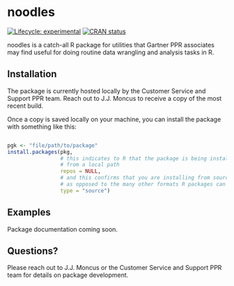 
<!-- README.md is generated from README.Rmd. Please edit that file -->

# noodles

<!-- badges: start -->

[![Lifecycle:
experimental](https://img.shields.io/badge/lifecycle-experimental-orange.svg)](https://lifecycle.r-lib.org/articles/stages.html#experimental)
[![CRAN
status](https://www.r-pkg.org/badges/version/noodles)](https://CRAN.R-project.org/package=noodles)
<!-- badges: end -->

noodles is a catch-all R package for utilities that Gartner PPR
associates may find useful for doing routine data wrangling and analysis
tasks in R.

## Installation

The package is currently hosted locally by the Customer Service and
Support PPR team. Reach out to J.J. Moncus to receive a copy of the most
recent build.

Once a copy is saved locally on your machine, you can install the
package with something like this:

``` r

pgk <- "file/path/to/package"
install.packages(pkg, 
                 # this indicates to R that the package is being installed 
                 # from a local path
                 repos = NULL, 
                 # and this confirms that you are installing from source,
                 # as opposed to the many other formats R packages can take
                 type = "source")  
```

## Examples

Package documentation coming soon.

## Questions?

Please reach out to J.J. Moncus or the Customer Service and Support PPR
team for details on package development.
